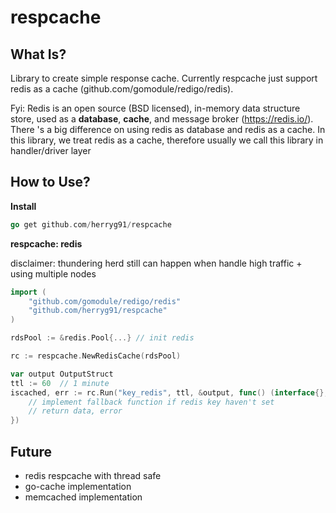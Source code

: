 # respcache

## What Is?
Library to create simple response cache. Currently respcache just support redis as a cache (github.com/gomodule/redigo/redis).

Fyi: Redis is an open source (BSD licensed), in-memory data structure store, used as a **database**, **cache**, and message broker (https://redis.io/). There 's a big difference on using redis as database and redis as a cache. In this library, we treat redis as a cache, therefore usually we call this library in handler/driver layer

## How to Use?
**Install**
```go
go get github.com/herryg91/respcache
```

**respcache: redis**

disclaimer: thundering herd still can happen when handle high traffic + using multiple nodes
```go
import (
    "github.com/gomodule/redigo/redis"
    "github.com/herryg91/respcache"
)

rdsPool := &redis.Pool{...} // init redis

rc := respcache.NewRedisCache(rdsPool)

var output OutputStruct
ttl := 60  // 1 minute
iscached, err := rc.Run("key_redis", ttl, &output, func() (interface{}, error) {
    // implement fallback function if redis key haven't set
    // return data, error
})
```

## Future
- redis respcache with thread safe
- go-cache implementation
- memcached implementation

